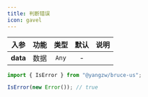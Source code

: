 ```yaml
---
title: 判断错误
icon: gavel
---
```


入参|功能|类型|默认|说明
:-:|:-:|:-:|:-:|-
**data**|数据|`Any`|-

```js
import { IsError } from "@yangzw/bruce-us";

IsError(new Error()); // true
```